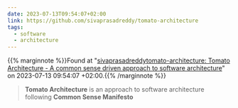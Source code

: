 ```yaml
---
date: 2023-07-13T09:54:07+02:00
link: https://github.com/sivaprasadreddy/tomato-architecture
tags:
  - software
  - architecture
---
```

{{% marginnote %}}Found at "[sivaprasadreddytomato-architecture: Tomato Architecture - A common sense driven approach to software architecture](https://web.archive.org/web/20230713095407/https://github.com/sivaprasadreddy/tomato-architecture)" on 2023-07-13 09:54:07 +02:00.{{% /marginnote %}}

> **Tomato Architecture** is an approach to software architecture following **Common Sense Manifesto**